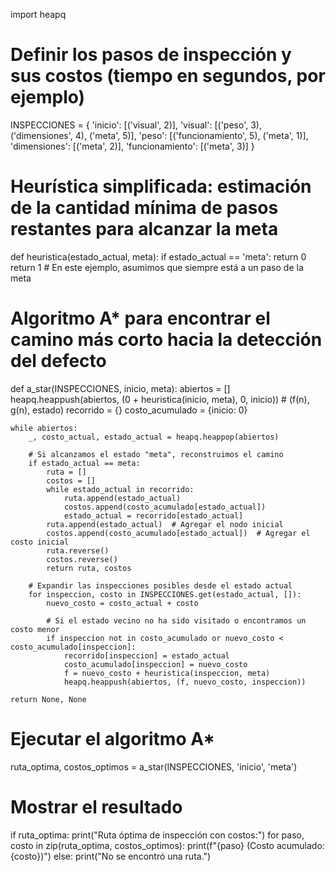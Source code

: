 import heapq

# Definir los pasos de inspección y sus costos (tiempo en segundos, por ejemplo)
INSPECCIONES = {
    'inicio': [('visual', 2)],
    'visual': [('peso', 3), ('dimensiones', 4), ('meta', 5)],
    'peso': [('funcionamiento', 5), ('meta', 1)],
    'dimensiones': [('meta', 2)],
    'funcionamiento': [('meta', 3)]
}

# Heurística simplificada: estimación de la cantidad mínima de pasos restantes para alcanzar la meta
def heuristica(estado_actual, meta):
    if estado_actual == 'meta':
        return 0
    return 1  # En este ejemplo, asumimos que siempre está a un paso de la meta

# Algoritmo A* para encontrar el camino más corto hacia la detección del defecto
def a_star(INSPECCIONES, inicio, meta):
    abiertos = []
    heapq.heappush(abiertos, (0 + heuristica(inicio, meta), 0, inicio))  # (f(n), g(n), estado)
    recorrido = {}
    costo_acumulado = {inicio: 0}
    
    while abiertos:
        _, costo_actual, estado_actual = heapq.heappop(abiertos)

        # Si alcanzamos el estado "meta", reconstruimos el camino
        if estado_actual == meta:
            ruta = []
            costos = []
            while estado_actual in recorrido:
                ruta.append(estado_actual)
                costos.append(costo_acumulado[estado_actual])
                estado_actual = recorrido[estado_actual]
            ruta.append(estado_actual)  # Agregar el nodo inicial
            costos.append(costo_acumulado[estado_actual])  # Agregar el costo inicial
            ruta.reverse()
            costos.reverse()
            return ruta, costos

        # Expandir las inspecciones posibles desde el estado actual
        for inspeccion, costo in INSPECCIONES.get(estado_actual, []):
            nuevo_costo = costo_actual + costo

            # Si el estado vecino no ha sido visitado o encontramos un costo menor
            if inspeccion not in costo_acumulado or nuevo_costo < costo_acumulado[inspeccion]:
                recorrido[inspeccion] = estado_actual
                costo_acumulado[inspeccion] = nuevo_costo
                f = nuevo_costo + heuristica(inspeccion, meta)
                heapq.heappush(abiertos, (f, nuevo_costo, inspeccion))

    return None, None

# Ejecutar el algoritmo A*
ruta_optima, costos_optimos = a_star(INSPECCIONES, 'inicio', 'meta')

# Mostrar el resultado
if ruta_optima:
    print("Ruta óptima de inspección con costos:")
    for paso, costo in zip(ruta_optima, costos_optimos):
        print(f"{paso} (Costo acumulado: {costo})")
else:
    print("No se encontró una ruta.")
